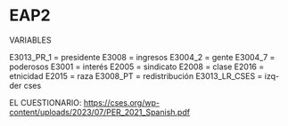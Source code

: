 # EAP2
VARIABLES

E3013_PR_1 = presidente
E3008 = ingresos
E3004_2 = gente
E3004_7 = poderosos
E3001 = interés
E2005 = sindicato
E2008  = clase
E2016 = etnicidad
E2015 = raza
E3008_PT = redistribución
E3013_LR_CSES =  izq-der cses

EL CUESTIONARIO: https://cses.org/wp-content/uploads/2023/07/PER_2021_Spanish.pdf
